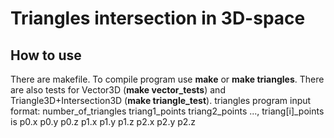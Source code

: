 # Triangles intersection in 3D-space

## How to use
There are makefile. To compile program use **make** or **make triangles**. There are also tests for Vector3D (**make vector_tests**) and Triangle3D+Intersection3D (**make triangle_test**). triangles program input format: number_of_triangles triang1_points triang2_points ..., triang[i]_points is p0.x p0.y p0.z p1.x p1.y p1.z p2.x p2.y p2.z

